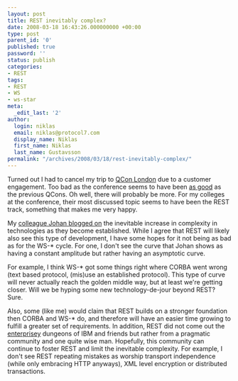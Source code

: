 ```yaml
---
layout: post
title: REST inevitably complex?
date: 2008-03-18 16:43:26.000000000 +00:00
type: post
parent_id: '0'
published: true
password: ''
status: publish
categories:
- REST
tags:
- REST
- WS
- ws-star
meta:
  _edit_last: '2'
author:
  login: niklas
  email: niklas@protocol7.com
  display_name: Niklas
  first_name: Niklas
  last_name: Gustavsson
permalink: "/archives/2008/03/18/rest-inevitably-complex/"
---
```

Turned out I had to cancel my trip to [QCon London](http://jaoo.dk/london-2008/conference/) due to a customer engagement. Too bad as the conference seems to have been [as good](http://steve.vinoski.net/blog/2008/03/15/back-from-qcon/) as the previous QCons. Oh well, there will probably be more. For my colleges at the conference, their most discussed topic seems to have been the REST track, something that makes me very happy.

My [colleague Johan blogged on](http://wiki.callistaenterprise.se/display/CallistaCom/2008/03/14/After+Corba+comes+SOAP+comes+REST+comes+...) the inevitable increase in complexity in technologies as they become established. While I agree that REST will likely also see this type of development, I have some hopes for it not being as bad as for the WS-\* cycle. For one, I don't see the curve that Johan shows as having a constant amplitude but rather having an asymptotic curve.

For example, I think WS-\* got some things right where CORBA went wrong (text based protocol, (mis)use an established protocol). This type of curve will never actually reach the golden middle way, but at least we're getting closer. Will we be hyping some new technology-de-jour beyond REST? Sure.

Also, some (like me) would claim that REST builds on a stronger foundation then CORBA and WS-\* do, and therefore will have an easier time growing to fulfill a greater set of requirements. In addition, REST did not come out the [enterprisey](http://en.wikipedia.org/wiki/Enterprisey#Criticisms) dungeons of IBM and friends but rather from a pragmatic community and one quite wise man. Hopefully, this community can continue to foster REST and limit the inevitable complexity. For example, I don't see REST repeating mistakes as worship transport independence (while only embracing HTTP anyways), XML level encryption or distributed transactions.

